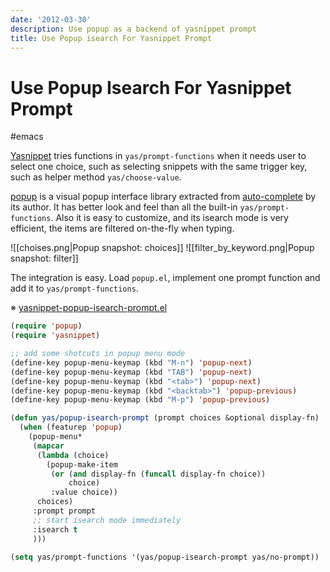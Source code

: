 ```yaml
---
date: '2012-03-30'
description: Use popup as a backend of yasnippet prompt
title: Use Popup isearch For Yasnippet Prompt
---
```


# Use Popup Isearch For Yasnippet Prompt

#emacs

[Yasnippet][] tries functions in `yas/prompt-functions` when it needs user to select one choice, such as selecting snippets with the same trigger key, such as helper method `yas/choose-value`.

[popup][] is a visual popup interface library extracted from [auto-complete][] by its author. It has better look and feel than all the built-in `yas/prompt-functions`. Also it is easy to customize, and its isearch mode is very efficient, the items are filtered on-the-fly when typing.

<!--more-->

![[choises.png|Popup snapshot: choices]]
![[filter_by_keyword.png|Popup snapshot: filter]]

The integration is easy. Load `popup.el`, implement one prompt function and
add it to `yas/prompt-functions`.

※ [yasnippet-popup-isearch-prompt.el](https://gist.github.com/doitian/2245733)

``` lisp
(require 'popup)
(require 'yasnippet)

;; add some shotcuts in popup menu mode
(define-key popup-menu-keymap (kbd "M-n") 'popup-next)
(define-key popup-menu-keymap (kbd "TAB") 'popup-next)
(define-key popup-menu-keymap (kbd "<tab>") 'popup-next)
(define-key popup-menu-keymap (kbd "<backtab>") 'popup-previous)
(define-key popup-menu-keymap (kbd "M-p") 'popup-previous)

(defun yas/popup-isearch-prompt (prompt choices &optional display-fn)
  (when (featurep 'popup)
    (popup-menu*
     (mapcar
      (lambda (choice)
        (popup-make-item
         (or (and display-fn (funcall display-fn choice))
             choice)
         :value choice))
      choices)
     :prompt prompt
     ;; start isearch mode immediately
     :isearch t
     )))

(setq yas/prompt-functions '(yas/popup-isearch-prompt yas/no-prompt))
```

[yasnippet]: https://github.com/joaotavora/yasnippet
[popup]: https://github.com/auto-complete/popup-el
[auto-complete]: https://github.com/auto-complete/auto-complete
